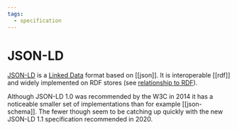 ```yaml
---
tags:
  - specification
---
```

# JSON-LD

[JSON-LD] is a [Linked Data] format based on [[json]]. It is interoperable [[rdf]] and widely implemented on RDF stores (see [relationship to RDF](https://www.w3.org/TR/json-ld11/#relationship-to-rdf)).

Although JSON-LD 1.0 was recommended by the W3C in 2014 it has a noticeable smaller set of implementations than for example [[json-schema]]. The fewer though seem to be catching up quickly with the new JSON-LD 1.1 specification recommended in 2020.



[JSON-LD]: https://json-ld.org/
[Linked Data]: https://en.wikipedia.org/wiki/Linked_data